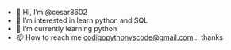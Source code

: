 - 👋 Hi, I’m @cesar8602
- 👀 I’m interested in learn python and SQL
- 🌱 I’m currently learning python
- 📫 How to reach me codigopythonvscode@gmail.com... thanks

<!---
cesar8602/cesar8602 is a ✨ special ✨ repository because its `README.md` (this file) appears on your GitHub profile.
You can click the Preview link to take a look at your changes.
--->

